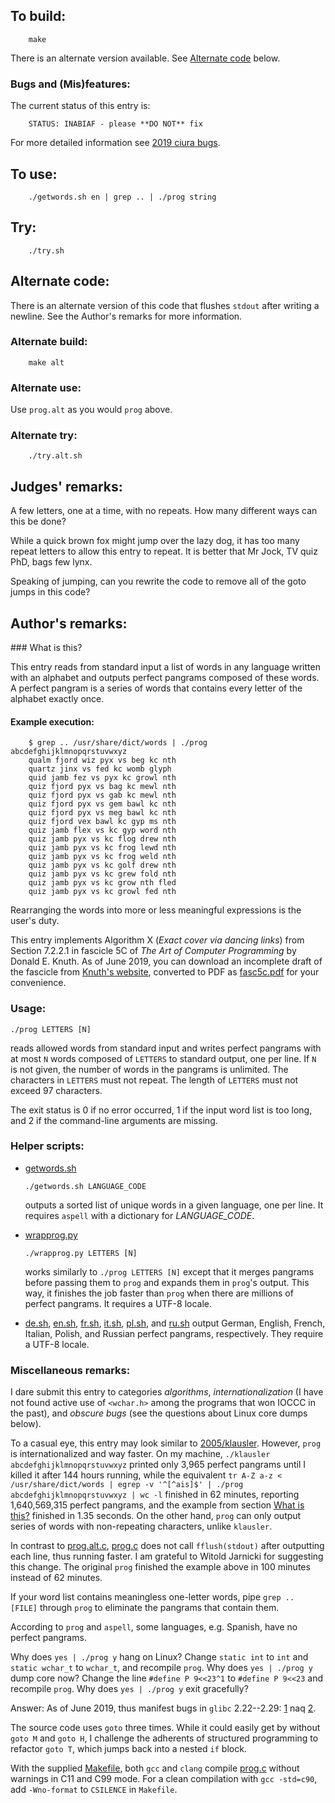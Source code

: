 ## To build:

``` <!---sh-->
    make
```


There is an alternate version available. See [Alternate code](#alternate-code)
below.


### Bugs and (Mis)features:

The current status of this entry is:

```
    STATUS: INABIAF - please **DO NOT** fix
```

For more detailed information see [2019 ciura bugs](../../bugs.html#2019_ciura).


## To use:

``` <!---sh-->
    ./getwords.sh en | grep .. | ./prog string
```


## Try:

``` <!---sh-->
    ./try.sh
```


## Alternate code:

There is an alternate version of this code that flushes `stdout` after writing a
newline.  See the Author's remarks for more information.


### Alternate build:

``` <!---sh-->
    make alt
```


### Alternate use:

Use `prog.alt` as you would `prog` above.


### Alternate try:

``` <!---sh-->
    ./try.alt.sh
```


## Judges' remarks:

A few letters, one at a time, with no repeats.  How many different ways can this
be done?

While a quick brown fox might jump over the lazy dog, it has too many repeat
letters to allow this entry to repeat.  It is better that Mr Jock, TV quiz PhD,
bags few lynx.

Speaking of jumping, can you rewrite the code to remove all of the goto jumps in
this code?


## Author's remarks:

<div id="wit">
### What is this?
</div>

This entry reads from standard input a list of words in any language
written with an alphabet and outputs perfect pangrams composed of these
words. A perfect pangram is a series of words that contains every letter
of the alphabet exactly once.

#### Example execution:

``` <!---sh-->
    $ grep .. /usr/share/dict/words | ./prog abcdefghijklmnopqrstuvwxyz
    qualm fjord wiz pyx vs beg kc nth
    quartz jinx vs fed kc womb glyph
    quid jamb fez vs pyx kc growl nth
    quiz fjord pyx vs bag kc mewl nth
    quiz fjord pyx vs gab kc mewl nth
    quiz fjord pyx vs gem bawl kc nth
    quiz fjord pyx vs meg bawl kc nth
    quiz fjord vex bawl kc gyp ms nth
    quiz jamb flex vs kc gyp word nth
    quiz jamb pyx vs kc flog drew nth
    quiz jamb pyx vs kc frog lewd nth
    quiz jamb pyx vs kc frog weld nth
    quiz jamb pyx vs kc golf drew nth
    quiz jamb pyx vs kc grew fold nth
    quiz jamb pyx vs kc grow nth fled
    quiz jamb pyx vs kc growl fed nth
```

Rearranging the words into more or less meaningful expressions is the
user's duty.

This entry implements Algorithm X (_Exact cover via dancing links_)
from Section 7.2.2.1 in fascicle 5C of _The Art of Computer
Programming_ by Donald E. Knuth. As of June 2019, you can download an
incomplete draft of the fascicle from [Knuth's
website](https://www-cs-faculty.stanford.edu/~knuth/fasc5c.ps.gz), converted to
PDF as [fasc5c.pdf](fasc5c.pdf) for your convenience.


### Usage:

`./prog LETTERS [N]`

reads allowed words from standard input and writes perfect pangrams
with at most `N` words composed of `LETTERS` to standard output, one
per line. If `N` is not given, the number of words in the pangrams is
unlimited. The characters in `LETTERS` must not repeat. The length of
`LETTERS` must not exceed 97 characters.

The exit status is 0 if no error occurred, 1 if the input word list
is too long, and 2 if the command-line arguments are missing.


### Helper scripts:

- [getwords.sh](%%REPO_URL%%/2019/ciura/getwords.sh)

    `./getwords.sh LANGUAGE_CODE`

    outputs a sorted list of unique words in a given language, one per line.  It
    requires `aspell` with a dictionary for _LANGUAGE_CODE_.

- [wrapprog.py](%%REPO_URL%%/2019/ciura/wrapprog.py)

    `./wrapprog.py LETTERS [N]`

    works similarly to `./prog LETTERS [N]` except that it merges pangrams
    before passing them to `prog` and expands them in `prog`'s output. This way,
    it finishes the job faster than `prog` when there are millions of perfect
    pangrams. It requires a UTF-8 locale.

- [de.sh](%%REPO_URL%%/2019/ciura/de.sh), [en.sh](%%REPO_URL%%/2019/ciura/en.sh),
[fr.sh](%%REPO_URL%%/2019/ciura/fr.sh), [it.sh](%%REPO_URL%%/2019/ciura/it.sh),
[pl.sh](%%REPO_URL%%/2019/ciura/pl.sh), and [ru.sh](%%REPO_URL%%/2019/ciura/ru.sh) output German,
English, French, Italian, Polish, and Russian perfect pangrams, respectively.
They require a UTF-8 locale.


### Miscellaneous remarks:

I dare submit this entry to categories _algorithms_,
_internationalization_ (I have not found active use of `<wchar.h>`
among the programs that won IOCCC in the past), and _obscure bugs_ (see
the questions about Linux core dumps below).

To a casual eye, this entry may look similar to
[2005/klausler](%%REPO_URL%%/2005/klausler/index.html).
However, `prog` is internationalized and way faster. On my machine,
`./klausler abcdefghijklmnopqrstuvwxyz` printed only 3,965 perfect
pangrams until I killed it after 144 hours running, while the
equivalent
`tr A-Z a-z < /usr/share/dict/words | egrep -v '^[^ais]$' | ./prog abcdefghijklmnopqrstuvwxyz | wc -l`
finished in 62 minutes, reporting 1,640,569,315 perfect pangrams, and
the example from section [What is this?](#wit) finished in 1.35
seconds. On the other hand, `prog` can only output series of words
with non-repeating characters, unlike `klausler`.

In contrast to [prog.alt.c](%%REPO_URL%%/2019/ciura/prog.alt.c), [prog.c](%%REPO_URL%%/2019/ciura/prog.c) does not call
`fflush(stdout)` after outputting each line, thus running faster.
I am grateful to Witold Jarnicki for suggesting this change.
The original `prog` finished the example above in 100 minutes
instead of 62 minutes.

If your word list contains meaningless one-letter words, pipe
`grep .. [FILE]` through `prog` to eliminate the pangrams that
contain them.

According to `prog` and `aspell`, some languages, e.g. Spanish,
have no perfect pangrams.

Why does `yes | ./prog y` hang on Linux? Change `static int` to
`int` and `static wchar_t` to `wchar_t`, and recompile
`prog`. Why does `yes | ./prog y` dump core now? Change the line
`#define P 9<<23^1` to `#define P 9<<23` and recompile
`prog`. Why does `yes | ./prog y` exit gracefully?

Answer: As of June 2019, thus manifest bugs in `glibc` 2.22--2.29:
[1](https://sourceware.org/bugzilla/show_bug.cgi?id=20568) naq
[2](https://sourceware.org/bugzilla/show_bug.cgi?id=20632).

The source code uses `goto` three times. While it could easily get
by without `goto M` and `goto H`, I challenge the adherents of
structured programming to refactor `goto T`, which jumps back into a
nested `if` block.

With the supplied [Makefile](%%REPO_URL%%/2019/ciura/Makefile), both `gcc` and `clang` compile
[prog.c](%%REPO_URL%%/2019/ciura/prog.c) without warnings in C11 and C99 mode. For a clean
compilation with `gcc -std=c90`, add `-Wno-format` to
`CSILENCE` in `Makefile`.

<!--

    Copyright © 1984-2024 by Landon Curt Noll. All Rights Reserved.

    You are free to share and adapt this file under the terms of this license:

	Creative Commons Attribution-ShareAlike 4.0 International (CC BY-SA 4.0)

    For more information, see:

	https://creativecommons.org/licenses/by-sa/4.0/

-->
